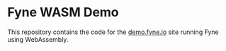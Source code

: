 # Fyne WASM Demo

This repository contains the code for the [demo.fyne.io](https://demo.fyne.io) site running Fyne using WebAssembly.
